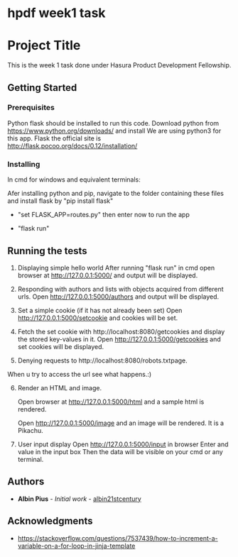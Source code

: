 ﻿# hpdf week1 task
# Project Title
This is the week 1 task done under Hasura Product Development Fellowship.

## Getting Started


### Prerequisites

Python flask should be installed to run this code.
Download python from https://www.python.org/downloads/ and install 
We are using python3 for this app.
Flask the official site is http://flask.pocoo.org/docs/0.12/installation/


### Installing

In cmd for windows and equivalent terminals:

Afer installing python and pip, navigate to the folder containing these files and install flask by "pip install flask"

* "set FLASK_APP=routes.py"
then enter
now to run the app

* "flask run"


## Running the tests

1) Displaying simple hello world 
  After running "flask run" in cmd open browser at http://127.0.0.1:5000/ and output will be displayed.


2) Responding with authors and lists with objects acquired from different urls.
   Open http://127.0.0.1:5000/authors and output will be displayed.

3) Set a simple cookie (if it has not already been set) 
   Open http://127.0.0.1:5000/setcookie and cookies will be set.
4) Fetch the set cookie with http://localhost:8080/getcookies​ and display
   the stored key-values in it.
   Open http://127.0.0.1:5000/getcookies and set cookies will be displayed.


5) Denying requests to  http://localhost:8080/robots.txt​ page. 

 When u try to access the url see what happens.:)

6) Render an HTML and image.

   Open browser at  http://127.0.0.1:5000/html and a sample html is rendered.

   Open http://127.0.0.1:5000/image and an image will be rendered. It is a Pikachu.

7) User input display
   Open http://127.0.0.1:5000/input in browser
   Enter and value in the input box
   Then the data will be visible on your cmd or any terminal.


## Authors

* **Albin Pius** - *Initial work* - [albin21stcentury](https://github.com/albin21stcentury)




## Acknowledgments

* https://stackoverflow.com/questions/7537439/how-to-increment-a-variable-on-a-for-loop-in-jinja-template

